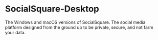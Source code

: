 # SocialSquare-Desktop
The Windows and macOS versions of SocialSquare. The social media platform designed from the ground up to be private, secure, and not farm your data.
